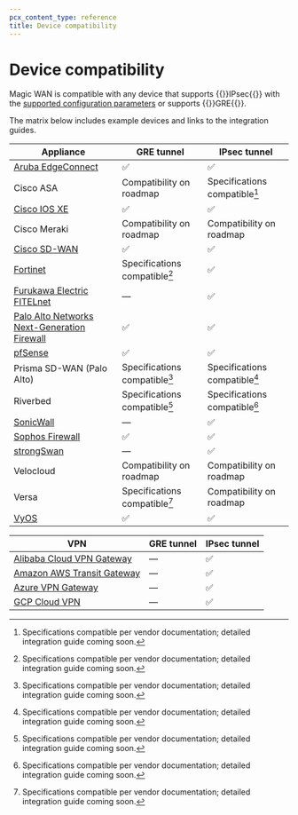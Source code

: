 ```yaml
---
pcx_content_type: reference
title: Device compatibility
---
```


# Device compatibility

Magic WAN is compatible with any device that supports {{<glossary-tooltip term_id="IPsec tunnel">}}IPsec{{</glossary-tooltip>}} with the [supported configuration parameters](/magic-wan/reference/tunnels/#supported-configuration-parameters) or supports {{<glossary-tooltip term_id="GRE tunnel">}}GRE{{</glossary-tooltip>}}.

The matrix below includes example devices and links to the integration guides.

Appliance                                                                                               | GRE tunnel                   | IPsec tunnel
---                                                                                                     | ---                          | ---
[Aruba EdgeConnect](/magic-wan/configuration/manually/third-party/aruba-edgeconnect/)                   | ✅                            | ✅
Cisco ASA                                                                                               | Compatibility on roadmap      | Specifications compatible[^1]
[Cisco IOS XE](/magic-wan/configuration/manually/third-party/cisco-ios-xe/)                             | ✅                            | ✅
Cisco Meraki                                                                                            | Compatibility on roadmap      | Compatibility on roadmap
[Cisco SD-WAN](/magic-wan/configuration/manually/third-party/viptela/)                                  | ✅                            | ✅
[Fortinet](/magic-wan/configuration/manually/third-party/fortinet/)                                     | Specifications compatible[^1] | ✅
[Furukawa Electric FITELnet](/magic-wan/configuration/manually/third-party/fitelnet/)                   | —                             | ✅
[Palo Alto Networks Next-Generation Firewall](/magic-wan/configuration/manually/third-party/palo-alto/) | ✅                            | ✅
[pfSense](/magic-wan/configuration/manually/third-party/pfsense/)                                       | ✅                            | ✅
Prisma SD-WAN (Palo Alto)                                                                               | Specifications compatible[^1] | Specifications compatible[^1]
Riverbed                                                                                                | Specifications compatible[^1] | Specifications compatible[^1]
[SonicWall](/magic-wan/configuration/manually/third-party/sonicwall/)                                   | —                             | ✅
[Sophos Firewall](/magic-wan/configuration/manually/third-party/sophos-firewall/)                       | ✅                            | ✅
[strongSwan](/magic-wan/configuration/manually/third-party/strongswan/)                                 | —                             | ✅
Velocloud                                                                                               | Compatibility on roadmap      | Compatibility on roadmap
Versa                                                                                                   | Specifications compatible[^1] | Compatibility on roadmap
[VyOS](/magic-wan/configuration/manually/third-party/vyos/)                                             | ✅                            | ✅

VPN                                                                                                     | GRE tunnel                    | IPsec tunnel
---                                                                                                     |---                            |---
[Alibaba Cloud VPN Gateway](/magic-wan/configuration/manually/third-party/alibaba-cloud/)               | —                             | ✅
[Amazon AWS Transit Gateway](/magic-wan/configuration/manually/third-party/aws/)                        | —                             | ✅
[Azure VPN Gateway](/magic-wan/configuration/manually/third-party/azure/)                               | —                             | ✅
[GCP Cloud VPN](/magic-wan/configuration/manually/third-party/google/)                                  | —                             | ✅

[^1]: Specifications compatible per vendor documentation; detailed integration guide coming soon.